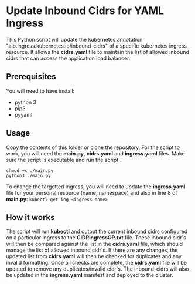 # Update Inbound Cidrs for YAML Ingress

This Python script will update the kubernetes annotation "alb.ingress.kubernetes.io/inbound-cidrs" of a specific kubernetes ingress resource. It allows the **cidrs.yaml** file to maintain the list of allowed inbound cidrs that can access the application load balancer.

## Prerequisites

You will need to have install:
- python 3
- pip3 
- pyyaml

## Usage

Copy the contents of this folder or clone the repository. For the script to work, you will need the **main.py**, **cidrs.yaml** and **ingress.yaml** files. 
Make sure the script is executable and run the script.

```
chmod +x ./main.py
python3 ./main.py
```

To change the targetted ingress, you will need to update the **ingress.yaml** file for your personal resource (name, namespace) and also in line 8 of **main.py**: ```kubectl get ing <ingress-name>``` 

## How it works

The script will run **kubectl** and output the current inbound cidrs configured on a particular ingress to the **CIDRIngressOP.txt** file. 
These inbound cidr's will then be compared against the list in the **cidrs.yaml** file, which should manage the list of allowed inbound cidr's. If there are any changes, the updated list from **cidrs.yaml** will then be checked for duplicates and any invalid formatting.
Once all checks are complete, the **cidrs.yaml** file will be updated to remove any duplicates/invalid cidr's. The inbound-cidrs will also be updated in the **ingress.yaml** manifest and deployed to the cluster.
